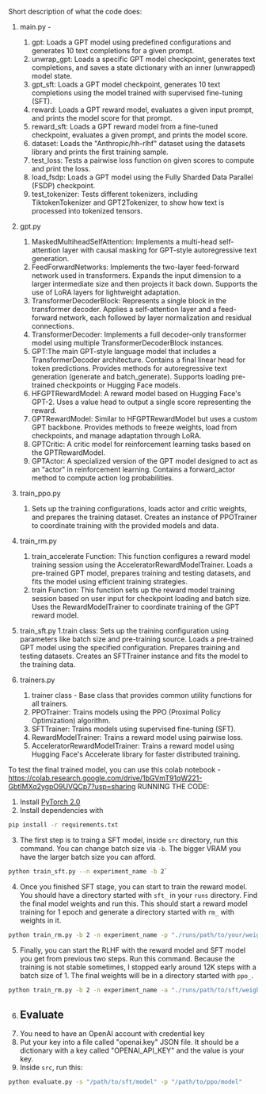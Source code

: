 Short description of what the code does:

1. main.py - 
   1. gpt: Loads a GPT model using predefined configurations and generates 10 text completions for a given prompt.
   2. unwrap_gpt: Loads a specific GPT model checkpoint, generates text completions, and saves a state dictionary with an inner (unwrapped) model state.
   3. gpt_sft: Loads a GPT model checkpoint, generates 10 text completions using the model trained with supervised fine-tuning (SFT).
   4. reward: Loads a GPT reward model, evaluates a given input prompt, and prints the model score for that prompt.
   5. reward_sft: Loads a GPT reward model from a fine-tuned checkpoint, evaluates a given prompt, and prints the model score.
   6. dataset: Loads the "Anthropic/hh-rlhf" dataset using the datasets library and prints the first training sample.
   7. test_loss: Tests a pairwise loss function on given scores to compute and print the loss.
   8. load_fsdp: Loads a GPT model using the Fully Sharded Data Parallel (FSDP) checkpoint.
   9. test_tokenizer: Tests different tokenizers, including TiktokenTokenizer and GPT2Tokenizer, to show how text is processed into tokenized tensors.

2. gpt.py
   1. MaskedMultiheadSelfAttention: Implements a multi-head self-attention layer with causal masking for GPT-style autoregressive text generation.
   2. FeedForwardNetworks: Implements the two-layer feed-forward network used in transformers.
      Expands the input dimension to a larger intermediate size and then projects it back down.
      Supports the use of LoRA layers for lightweight adaptation.
   3. TransformerDecoderBlock: Represents a single block in the transformer decoder. 
      Applies a self-attention layer and a feed-forward network, each followed by layer normalization and residual connections.
   4. TransformerDecoder: Implements a full decoder-only transformer model using multiple TransformerDecoderBlock instances.
   5. GPT:The main GPT-style language model that includes a TransformerDecoder architecture.
      Contains a final linear head for token predictions.
      Provides methods for autoregressive text generation (generate and batch_generate).
      Supports loading pre-trained checkpoints or Hugging Face models.
   6. HFGPTRewardModel: A reward model based on Hugging Face's GPT-2.
      Uses a value head to output a single score representing the reward.
   7. GPTRewardModel: Similar to HFGPTRewardModel but uses a custom GPT backbone.
      Provides methods to freeze weights, load from checkpoints, and manage adaptation through LoRA.
   8. GPTCritic: A critic model for reinforcement learning tasks based on the GPTRewardModel.
   9. GPTActor: A specialized version of the GPT model designed to act as an "actor" in reinforcement learning.
      Contains a forward_actor method to compute action log probabilities.

3. train_ppo.py
   1. Sets up the training configurations, loads actor and critic weights, and prepares the training dataset.
      Creates an instance of PPOTrainer to coordinate training with the provided models and data.

4. train_rm.py
   1. train_accelerate Function:
   This function configures a reward model training session using the AcceleratorRewardModelTrainer.
   Loads a pre-trained GPT model, prepares training and testing datasets, and fits the model using efficient training strategies.
   2. train Function:
   This function sets up the reward model training session based on user input for checkpoint loading and batch size.
   Uses the RewardModelTrainer to coordinate training of the GPT reward model.

5. train_sft.py 
   1.train class: Sets up the training configuration using parameters like batch size and pre-training source.
   Loads a pre-trained GPT model using the specified configuration.
   Prepares training and testing datasets.
   Creates an SFTTrainer instance and fits the model to the training data.

6. trainers.py
   1. trainer class - Base class that provides common utility functions for all trainers.
   2. PPOTrainer: Trains models using the PPO (Proximal Policy Optimization) algorithm.
   3. SFTTrainer: Trains models using supervised fine-tuning (SFT).
   4. RewardModelTrainer: Trains a reward model using pairwise loss.
   5. AcceleratorRewardModelTrainer: Trains a reward model using Hugging Face's Accelerate library for faster distributed training.

To test the final trained model, you can use this colab notebook - https://colab.research.google.com/drive/1bGVmT91qW221-GbtIMXq2ygpO9UVQCp7?usp=sharing
RUNNING THE CODE:
1. Install [PyTorch 2.0](https://pytorch.org/get-started/pytorch-2.0/#getting-started)
2. Install dependencies with
```bash
pip install -r requirements.txt
```

3. The first step is to traing a SFT model, inside `src` directory, run this command. You can change batch size via `-b`. The bigger VRAM you have the larger batch size you can afford.
```bash
python train_sft.py --n experiment_name -b 2`
```

4. Once you finished SFT stage, you can start to train the reward model. You should have a directory started with `sft_` in your `runs` directory. Find the final model weights and run this. This should start a reward model training for 1 epoch and generate a directory started with `rm_` with weights in it.
```bash
python train_rm.py -b 2 -n experiment_name -p "./runs/path/to/your/weights"
```

5. Finally, you can start the RLHF with the reward model and SFT model you get from previous two steps. Run this command. Because the training is not stable sometimes, I stopped early around 12K steps with a batch size of 1. The final weights will be in a directory started with `ppo_`.
```bash
python train_rm.py -b 2 -n experiment_name -a "./runs/path/to/sft/weights" -c "./runs/path/to/reward_model/weights" -s naive
```

6. ## Evaluate
0. You need to have an OpenAI account with credential key
1. Put your key into a file called "openai.key" JSON file. It should be a dictionary with a key called "OPENAI_API_KEY" and the value is your key.
2. Inside `src`, run this:
```bash
python evaluate.py -s "/path/to/sft/model" -p "/path/to/ppo/model"
```

